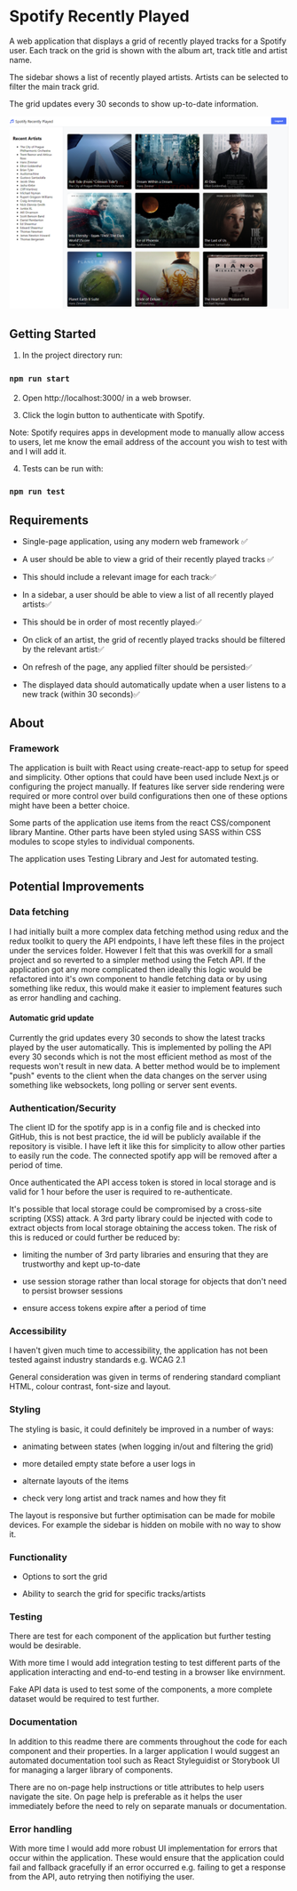 # Spotify Recently Played

A web application that displays a grid of recently played tracks for a Spotify user. Each track on the grid is shown with the album art, track title and artist name.

The sidebar shows a list of recently played artists. Artists can be selected to filter the main track grid.

The grid updates every 30 seconds to show up-to-date information.

![Screenshot](public/screenshot-example.png)

## Getting Started

1. In the project directory run:

### `npm run start`

2. Open http://localhost:3000/ in a web browser.

3. Click the login button to authenticate with Spotify.

Note: Spotify requires apps in development mode to manually allow access to users, let me know the email address of the account you wish to test with and I will add it.

4. Tests can be run with:

### `npm run test`

## Requirements

-  Single-page application, using any modern web framework ✅

-  A user should be able to view a grid of their recently played tracks ✅

-  This should include a relevant image for each track✅

-  In a sidebar, a user should be able to view a list of all recently played artists✅

-  This should be in order of most recently played✅

-  On click of an artist, the grid of recently played tracks should be filtered by the relevant artist✅

-  On refresh of the page, any applied filter should be persisted✅

-  The displayed data should automatically update when a user listens to a new track (within 30 seconds)✅

## About

### Framework

The application is built with React using create-react-app to setup for speed and simplicity. Other options that could have been used include Next.js or configuring the project manually. If features like server side rendering were required or more control over build configurations then one of these options might have been a better choice.

Some parts of the application use items from the react CSS/component library Mantine. Other parts have been styled using SASS within CSS modules to scope styles to individual components.

The application uses Testing Library and Jest for automated testing.

## Potential Improvements

### Data fetching

I had initially built a more complex data fetching method using redux and the redux toolkit to query the API endpoints, I have left these files in the project under the services folder. However I felt that this was overkill for a small project and so reverted to a simpler method using the Fetch API. If the application got any more complicated then ideally this logic would be refactored into it's own component to handle fetching data or by using something like redux, this would make it easier to implement features such as error handling and caching.

#### Automatic grid update

Currently the grid updates every 30 seconds to show the latest tracks played by the user automatically. This is implemented by polling the API every 30 seconds which is not the most efficient method as most of the requests won't result in new data. A better method would be to implement "push" events to the client when the data changes on the server using something like websockets, long polling or server sent events.

### Authentication/Security

The client ID for the spotify app is in a config file and is checked into GitHub, this is not best practice, the id will be publicly available if the repository is visible. I have left it like this for simplicity to allow other parties to easily run the code. The connected spotify app will be removed after a period of time.

Once authenticated the API access token is stored in local storage and is valid for 1 hour before the user is required to re-authenticate.

It's possible that local storage could be compromised by a cross-site scripting (XSS) attack. A 3rd party library could be injected with code to extract objects from local storage obtaining the access token. The risk of this is reduced or could further be reduced by:

-  limiting the number of 3rd party libraries and ensuring that they are trustworthy and kept up-to-date

-  use session storage rather than local storage for objects that don't need to persist browser sessions

-  ensure access tokens expire after a period of time

### Accessibility

I haven't given much time to accessibility, the application has not been tested against industry standards e.g. WCAG 2.1

General consideration was given in terms of rendering standard compliant HTML, colour contrast, font-size and layout.

### Styling

The styling is basic, it could definitely be improved in a number of ways:

-  animating between states (when logging in/out and filtering the grid)

-  more detailed empty state before a user logs in

-  alternate layouts of the items

-  check very long artist and track names and how they fit

The layout is responsive but further optimisation can be made for mobile devices. For example the sidebar is hidden on mobile with no way to show it.

### Functionality

-  Options to sort the grid

-  Ability to search the grid for specific tracks/artists

### Testing

There are test for each component of the application but further testing would be desirable.

With more time I would add integration testing to test different parts of the application interacting and end-to-end testing in a browser like envirnment.

Fake API data is used to test some of the components, a more complete dataset would be required to test further.

### Documentation

In addition to this readme there are comments throughout the code for each component and their properties. In a larger application I would suggest an automated documentation tool such as React Styleguidist or Storybook UI for managing a larger library of components.

There are no on-page help instructions or title attributes to help users navigate the site. On page help is preferable as it helps the user immediately before the need to rely on separate manuals or documentation.

### Error handling

With more time I would add more robust UI implementation for errors that occur within the application. These would ensure that the application could fail and fallback gracefully if an error occurred e.g. failing to get a response from the API, auto retrying then notifiying the user.
